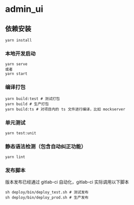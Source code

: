# admin_ui

## 依赖安装
```
yarn install
```

### 本地开发启动
```
yarn serve
或者
yarn start
```

### 编译打包
```
yarn build:test # 测试打包
yarn build # 生产打包
yarn build:ts # 对项目内的 ts 文件进行编译，比如 mockserver
```

### 单元测试
```
yarn test:unit
```

### 静态语法检测（包含自动纠正功能）
```
yarn lint
```

### 发布脚本
版本发布已经通过 gitlab-ci 自动化，gitlab-ci 实际调用以下脚本

```
sh deploy/bin/deploy_test.sh # 测试发布
sh deploy/bin/deploy_prod.sh # 生产发布
```
